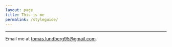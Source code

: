 ```yaml
---
layout: page
title: This is me
permalink: /styleguide/
---
```



---

Email me at [tomas.lundberg95@gmail.com](mailto:tomas.lundberg95@gmail.com).